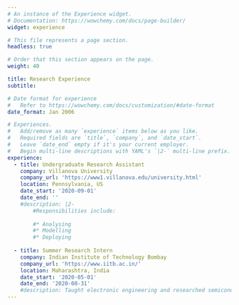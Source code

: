 ```yaml
---
# An instance of the Experience widget.
# Documentation: https://wowchemy.com/docs/page-builder/
widget: experience

# This file represents a page section.
headless: true

# Order that this section appears on the page.
weight: 40

title: Research Experience
subtitle:

# Date format for experience
#   Refer to https://wowchemy.com/docs/customization/#date-format
date_format: Jan 2006

# Experiences.
#   Add/remove as many `experience` items below as you like.
#   Required fields are `title`, `company`, and `date_start`.
#   Leave `date_end` empty if it's your current employer.
#   Begin multi-line descriptions with YAML's `|2-` multi-line prefix.
experience:
  - title: Undergraduate Research Assistant
    company: Villanova University
    company_url: 'https://www1.villanova.edu/university.html'
    location: Pennsylvania, US
    date_start: '2020-09-01'
    date_end: ''
    #description: |2-
        #Responsibilities include:
        
        #* Analysing
        #* Modelling
        #* Deploying
        
  - title: Summer Research Intern
    company: Indian Institute of Technology Bombay
    company_url: 'https://www.iitb.ac.in/'
    location: Maharashtra, India
    date_start: '2020-05-01'
    date_end: '2020-08-31'
    #description: Taught electronic engineering and researched semiconductor physics.
---
```

